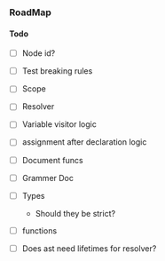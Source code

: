 ### RoadMap

#### Todo
- [ ] Node id?
- [ ] Test breaking rules
- [ ] Scope
- [ ] Resolver
- [ ] Variable visitor logic
- [ ] assignment after declaration logic
- [ ] Document funcs
- [ ] Grammer Doc
- [ ] Types
    - Should they be strict?
- [ ] functions


- [ ] Does ast need lifetimes for resolver?

